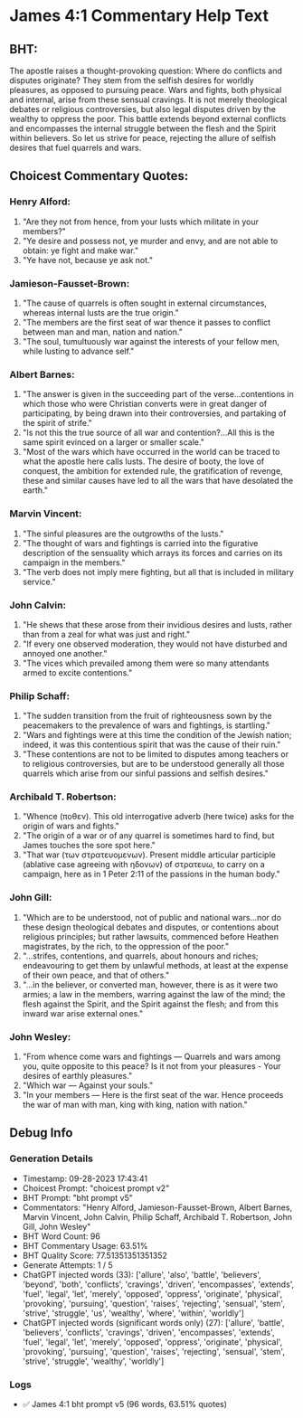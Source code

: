 # James 4:1 Commentary Help Text

## BHT:
The apostle raises a thought-provoking question: Where do conflicts and disputes originate? They stem from the selfish desires for worldly pleasures, as opposed to pursuing peace. Wars and fights, both physical and internal, arise from these sensual cravings. It is not merely theological debates or religious controversies, but also legal disputes driven by the wealthy to oppress the poor. This battle extends beyond external conflicts and encompasses the internal struggle between the flesh and the Spirit within believers. So let us strive for peace, rejecting the allure of selfish desires that fuel quarrels and wars.

## Choicest Commentary Quotes:
### Henry Alford:
1. "Are they not from hence, from your lusts which militate in your members?"
2. "Ye desire and possess not, ye murder and envy, and are not able to obtain: ye fight and make war."
3. "Ye have not, because ye ask not."

### Jamieson-Fausset-Brown:
1. "The cause of quarrels is often sought in external circumstances, whereas internal lusts are the true origin."
2. "The members are the first seat of war thence it passes to conflict between man and man, nation and nation."
3. "The soul, tumultuously war against the interests of your fellow men, while lusting to advance self."

### Albert Barnes:
1. "The answer is given in the succeeding part of the verse...contentions in which those who were Christian converts were in great danger of participating, by being drawn into their controversies, and partaking of the spirit of strife."
2. "Is not this the true source of all war and contention?...All this is the same spirit evinced on a larger or smaller scale."
3. "Most of the wars which have occurred in the world can be traced to what the apostle here calls lusts. The desire of booty, the love of conquest, the ambition for extended rule, the gratification of revenge, these and similar causes have led to all the wars that have desolated the earth."

### Marvin Vincent:
1. "The sinful pleasures are the outgrowths of the lusts."
2. "The thought of wars and fightings is carried into the figurative description of the sensuality which arrays its forces and carries on its campaign in the members."
3. "The verb does not imply mere fighting, but all that is included in military service."

### John Calvin:
1. "He shews that these arose from their invidious desires and lusts, rather than from a zeal for what was just and right."
2. "If every one observed moderation, they would not have disturbed and annoyed one another."
3. "The vices which prevailed among them were so many attendants armed to excite contentions."

### Philip Schaff:
1. "The sudden transition from the fruit of righteousness sown by the peacemakers to the prevalence of wars and fightings, is startling."
2. "Wars and fightings were at this time the condition of the Jewish nation; indeed, it was this contentious spirit that was the cause of their ruin."
3. "These contentions are not to be limited to disputes among teachers or to religious controversies, but are to be understood generally all those quarrels which arise from our sinful passions and selfish desires."

### Archibald T. Robertson:
1. "Whence (ποθεν). This old interrogative adverb (here twice) asks for the origin of wars and fights."
2. "The origin of a war or of any quarrel is sometimes hard to find, but James touches the sore spot here."
3. "That war (των στρατευομενων). Present middle articular participle (ablative case agreeing with ηδονων) of στρατευω, to carry on a campaign, here as in 1 Peter 2:11 of the passions in the human body."

### John Gill:
1. "Which are to be understood, not of public and national wars...nor do these design theological debates and disputes, or contentions about religious principles; but rather lawsuits, commenced before Heathen magistrates, by the rich, to the oppression of the poor."
2. "...strifes, contentions, and quarrels, about honours and riches; endeavouring to get them by unlawful methods, at least at the expense of their own peace, and that of others."
3. "...in the believer, or converted man, however, there is as it were two armies; a law in the members, warring against the law of the mind; the flesh against the Spirit, and the Spirit against the flesh; and from this inward war arise external ones."

### John Wesley:
1. "From whence come wars and fightings — Quarrels and wars among you, quite opposite to this peace? Is it not from your pleasures - Your desires of earthly pleasures." 
2. "Which war — Against your souls."
3. "In your members — Here is the first seat of the war. Hence proceeds the war of man with man, king with king, nation with nation."


## Debug Info
### Generation Details
- Timestamp: 09-28-2023 17:43:41
- Choicest Prompt: "choicest prompt v2"
- BHT Prompt: "bht prompt v5"
- Commentators: "Henry Alford, Jamieson-Fausset-Brown, Albert Barnes, Marvin Vincent, John Calvin, Philip Schaff, Archibald T. Robertson, John Gill, John Wesley"
- BHT Word Count: 96
- BHT Commentary Usage: 63.51%
- BHT Quality Score: 77.51351351351352
- Generate Attempts: 1 / 5
- ChatGPT injected words (33):
	['allure', 'also', 'battle', 'believers', 'beyond', 'both', 'conflicts', 'cravings', 'driven', 'encompasses', 'extends', 'fuel', 'legal', 'let', 'merely', 'opposed', 'oppress', 'originate', 'physical', 'provoking', 'pursuing', 'question', 'raises', 'rejecting', 'sensual', 'stem', 'strive', 'struggle', 'us', 'wealthy', 'where', 'within', 'worldly']
- ChatGPT injected words (significant words only) (27):
	['allure', 'battle', 'believers', 'conflicts', 'cravings', 'driven', 'encompasses', 'extends', 'fuel', 'legal', 'let', 'merely', 'opposed', 'oppress', 'originate', 'physical', 'provoking', 'pursuing', 'question', 'raises', 'rejecting', 'sensual', 'stem', 'strive', 'struggle', 'wealthy', 'worldly']

### Logs
- ✅ James 4:1 bht prompt v5 (96 words, 63.51% quotes)